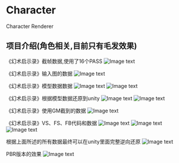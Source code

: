 # Character
 Character Renderer

项目介绍(角色相关,目前只有毛发效果)
-----------------------------------------------------------------------------------------------------------------------
《幻术启示录》截帧数据,使用了16个PASS
![Image text](./ProjectInfo/RestoreData.png)

《幻术启示录》输入图的数据
![Image text](./ProjectInfo/RestoreInputs.png)

《幻术启示录》模型数据数据
![Image text](./ProjectInfo/RestoreInputs.png)
![Image text](./ProjectInfo/RestoreMeshCSV.png)

《幻术启示录》根据模型数据还原到unity
![Image text](./ProjectInfo/RestoreMeshTool.png)
![Image text](./ProjectInfo/RestoreMode.png)

《幻术启示录》使用GM截到的数据
![Image text](./ProjectInfo/RestoreShaderData.png)

《幻术启示录》VS、FS、FB代码和数据
![Image text](./ProjectInfo/RestoreShaderVS.png)
![Image text](./ProjectInfo/RestoreShaderFS.png)
![Image text](./ProjectInfo/RestoreShaderFB.png)

根据上面所述的所有数据最终可以在unity里面完整逆向还原
![Image text](./ProjectInfo/RestoreFur.png)

PBR版本的效果
![Image text](./ProjectInfo/PBRFur.png)